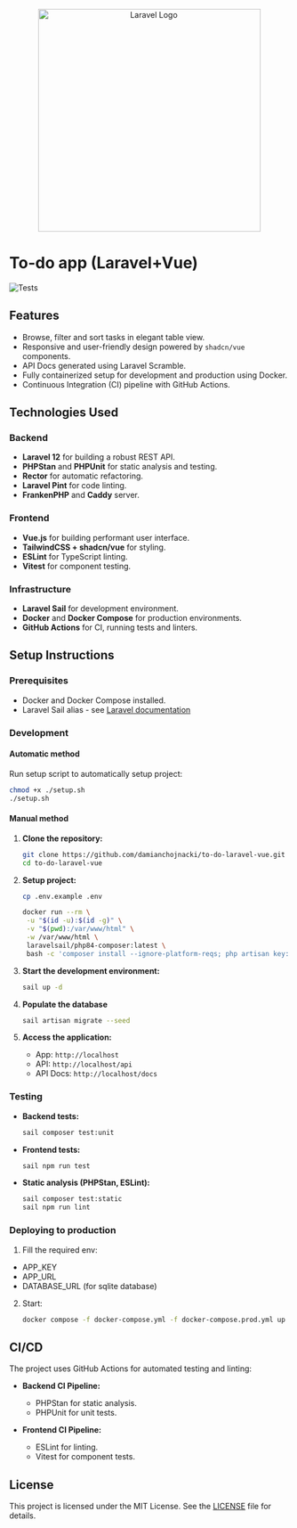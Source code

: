 <p align="center"><a href="https://laravel.com" target="_blank"><img src="https://raw.githubusercontent.com/laravel/art/master/logo-lockup/5%20SVG/2%20CMYK/1%20Full%20Color/laravel-logolockup-cmyk-red.svg" width="400" alt="Laravel Logo"></a></p>

# To-do app (Laravel+Vue)

![Tests](https://github.com/damianchojnacki/to-do-laravel-vue/actions/workflows/tests.yml/badge.svg)

## Features

- Browse, filter and sort tasks in elegant table view.
- Responsive and user-friendly design powered by `shadcn/vue` components.
- API Docs generated using Laravel Scramble.
- Fully containerized setup for development and production using Docker.
- Continuous Integration (CI) pipeline with GitHub Actions.

## Technologies Used

### Backend
- **Laravel 12** for building a robust REST API.
- **PHPStan** and **PHPUnit** for static analysis and testing.
- **Rector** for automatic refactoring.
- **Laravel Pint** for code linting.
- **FrankenPHP** and **Caddy** server.

### Frontend
- **Vue.js** for building performant user interface.
- **TailwindCSS + shadcn/vue** for styling.
- **ESLint** for TypeScript linting.
- **Vitest** for component testing.

### Infrastructure
- **Laravel Sail** for development environment.
- **Docker** and **Docker Compose** for production environments.
- **GitHub Actions** for CI, running tests and linters.

## Setup Instructions

### Prerequisites

- Docker and Docker Compose installed.
- Laravel Sail alias - see [Laravel documentation](https://laravel.com/docs/11.x/sail#configuring-a-shell-alias)

### Development

#### Automatic method

Run setup script to automatically setup project:
    
```bash
chmod +x ./setup.sh
./setup.sh
```

#### Manual method

1. **Clone the repository:**
   ```bash
   git clone https://github.com/damianchojnacki/to-do-laravel-vue.git
   cd to-do-laravel-vue
   ```

2. **Setup project:**
   ```bash
   cp .env.example .env
   
   docker run --rm \
    -u "$(id -u):$(id -g)" \
    -v "$(pwd):/var/www/html" \
    -w /var/www/html \
    laravelsail/php84-composer:latest \
    bash -c 'composer install --ignore-platform-reqs; php artisan key:generate'
   ```

2. **Start the development environment:**
   ```bash
   sail up -d
   ```

3. **Populate the database**
   ```bash
   sail artisan migrate --seed
   ```

4. **Access the application:**
    - App: `http://localhost`
    - API: `http://localhost/api`
    - API Docs: `http://localhost/docs`

### Testing

- **Backend tests:**
    ```bash
    sail composer test:unit
    ```

- **Frontend tests:**
    ```bash
    sail npm run test
    ```

- **Static analysis (PHPStan, ESLint):**
    ```bash
    sail composer test:static
    sail npm run lint
    ```

### Deploying to production

1. Fill the required env:
- APP_KEY
- APP_URL
- DATABASE_URL (for sqlite database)

2. Start:
    ```bash
    docker compose -f docker-compose.yml -f docker-compose.prod.yml up -d --wait
    ```

## CI/CD

The project uses GitHub Actions for automated testing and linting:

- **Backend CI Pipeline:**
    - PHPStan for static analysis.
    - PHPUnit for unit tests.

- **Frontend CI Pipeline:**
    - ESLint for linting.
    - Vitest for component tests.

## License

This project is licensed under the MIT License. See the [LICENSE](LICENSE) file for details.
